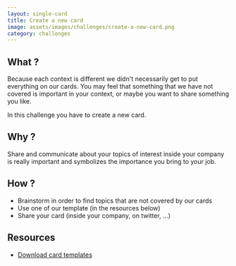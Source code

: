 ```yaml
---
layout: single-card
title: Create a new card
image: assets/images/challenges/create-a-new-card.png
category: challenges
---
```



## What ?
Because each context is different we didn't necessarily get to put everything on our cards.
You may feel that something that we have not covered is important in your context, or maybe you want to share something you like.

In this challenge you have to create a new card.

## Why ?
Share and communicate about your topics of interest inside your company is really important and symbolizes the importance you bring to your job.

## How ?
- Brainstorm in order to find topics that are not covered by our cards
- Use one of our template (in the resources below)
- Share your card (inside your company, on twitter, ...)

## Resources
* [Download card templates](assets/pdf/card-templates.pdf)
